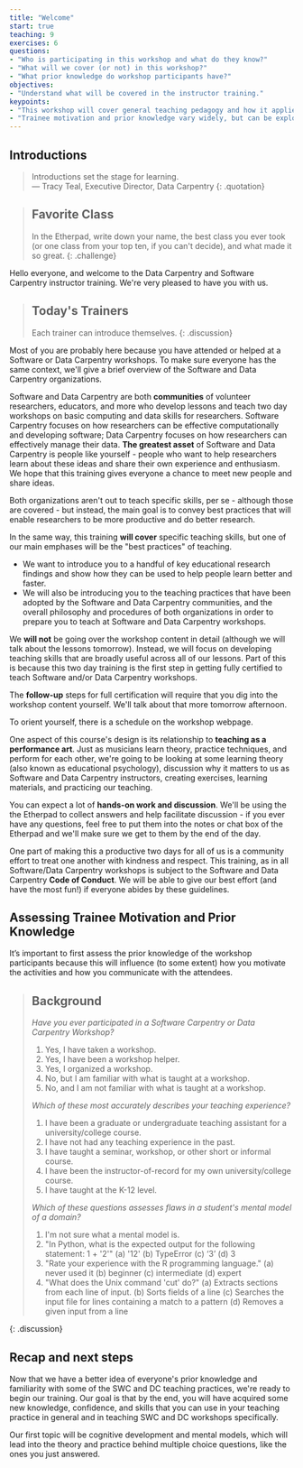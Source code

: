 ```yaml
---
title: "Welcome"
start: true
teaching: 9
exercises: 6
questions:
- "Who is participating in this workshop and what do they know?"
- "What will we cover (or not) in this workshop?"
- "What prior knowledge do workshop participants have?"
objectives:
- "Understand what will be covered in the instructor training."
keypoints:
- "This workshop will cover general teaching pedagogy and how it applies specifically to Software and Data Carpentry."
- "Trainee motivation and prior knowledge vary widely, but can be explored with a quick multiple choice quiz."
---
```


## Introductions

> Introductions set the stage for learning.  
> — Tracy Teal, Executive Director, Data Carpentry
{: .quotation}

> ## Favorite Class
>
> In the Etherpad, write down your name, the best class you ever
> took (or one class from your top ten, if you can't decide), and
> what made it so great.
{: .challenge}

Hello everyone, and welcome to the Data Carpentry and Software Carpentry
instructor training.  We're very pleased to have you with us.

> ## Today's Trainers
>
> Each trainer can introduce themselves. 
{: .discussion}

Most of you are probably here because you have attended or helped at a Software or Data Carpentry workshops.  To make sure everyone has the same context, we'll give a brief overview of the Software and Data Carpentry organizations.

Software and Data Carpentry are both **communities** of volunteer researchers, educators, and more who develop lessons and teach two day workshops on basic computing and data skills for researchers.  Software Carpentry focuses on how researchers can be effective computationally and developing software; Data Carpentry focuses on how researchers can effectively manage their data. **The greatest asset** of Software and Data Carpentry is people like yourself - people who want to help researchers learn about these ideas and share their own experience and enthusiasm.  We hope that this training gives everyone a chance to meet new people and share ideas.

Both organizations aren't out to teach specific skills, per se - although those are covered - but instead, the main goal is to convey best practices that will enable researchers to be more productive and do better research.

In the same way, this training **will cover** specific teaching skills, but one of our main emphases will be the "best practices" of teaching.  
- We want to introduce you to a handful of key educational research findings and show how they can be used to help people learn better and faster.  
- We will also be introducing you to the teaching practices that have been adopted by the Software and Data Carpentry communities, and the overall philosophy and procedures of both organizations in order to prepare you to teach at Software and Data Carpentry workshops.

We **will not** be going over the workshop content in detail (although we will talk about the lessons tomorrow). Instead, we will focus on developing teaching skills that are broadly useful across all of our lessons.  Part of this is because this two day training is the first step in getting fully certified to teach Software and/or Data Carpentry workshops.

The **follow-up** steps for full certification will require that you dig into the workshop content yourself. We'll talk about that more tomorrow afternoon.

To orient yourself, there is a schedule on the workshop webpage.

One aspect of this course's design is its relationship to **teaching as a performance art**.  Just as musicians learn theory, practice techniques, and perform for each other, we're going to be looking at some learning theory (also known as educational psychology), discussion why it matters to us as Software and Data Carpentry instructors, creating exercises, learning materials, and practicing our teaching.  

You can expect a lot of **hands-on work and discussion**.  We'll be using the the Etherpad to collect answers and help facilitate discussion - if you ever have any questions, feel free to put them into the notes or chat box of the Etherpad and we'll make sure we get to them by the end of the day.

One part of making this a productive two days for all of us is a community effort to treat one another with kindness and respect.  This training, as in all Software/Data Carpentry workshops is subject to the Software and Data Carpentry **Code of Conduct**.  We will be able to give our best effort (and have the most fun!) if everyone abides by these guidelines.

## Assessing Trainee Motivation and Prior Knowledge

It’s important to first assess the prior knowledge of the workshop participants because this will influence (to some extent) how you motivate the activities and how you communicate with the attendees.

> ## Background
>
> *Have you ever participated in a Software Carpentry or Data Carpentry Workshop?*
>
> 1.  Yes, I have taken a workshop.
> 2.  Yes, I have been a workshop helper.
> 3.  Yes, I organized a workshop.
> 4.  No, but I am familiar with what is taught at a workshop.
> 5.  No, and I am not familiar with what is taught at a workshop.
>
> *Which of these most accurately describes your teaching experience?*
>
> 1.  I have been a graduate or undergraduate teaching assistant for a university/college course.
> 2.  I have not had any teaching experience in the past.
> 3.  I have taught a seminar, workshop, or other short or informal course.
> 4.  I have been the instructor-of-record for my own university/college course.
> 5.  I have taught at the K-12 level.
>
> *Which of these questions assesses flaws in a student's mental model of a domain?*
>
> 1. I'm not sure what a mental model is.
> 2. "In Python, what is the expected output for the following statement: 1 + '2'"
> 	(a) '12'
> 	(b) TypeError
> 	(c) ‘3’
> 	(d) 3
> 3. "Rate your experience with the R programming language."
> 	(a) never used it
> 	(b) beginner
> 	(c) intermediate
> 	(d) expert
> 4. "What does the Unix command 'cut' do?"
> 	(a) Extracts sections from each line of input.
> 	(b) Sorts fields of a line
> 	(c) Searches the input file for lines containing a match to a pattern
> 	(d) Removes a given input from a line
>
{: .discussion}

## Recap and next steps
Now that we have a better idea of everyone's prior knowledge and familiarity with some of the SWC and DC teaching practices, we're ready to begin our training. Our goal is that by the end, you will have acquired some new knowledge, confidence, and skills that you can use in your teaching practice in general and in teaching SWC and DC workshops specifically.

Our first topic will be cognitive development and mental models, which will lead into the theory and practice behind multiple choice questions, like the ones you just answered.
